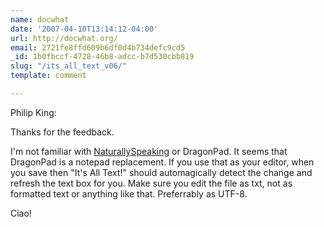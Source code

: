 ```yaml
---
name: docwhat
date: '2007-04-10T13:14:12-04:00'
url: http://docwhat.org/
email: 2721fe8ffd609b6df0d4b734defc9cd5
_id: 1b0fbccf-4728-46b8-adcc-b7d530cbb819
slug: "/its_all_text_v06/"
template: comment

---
```


Philip King:

Thanks for the feedback.

I'm not familiar with <a href="http://en.wikipedia.org/wiki/Dragon_NaturallySpeaking" rel="nofollow">NaturallySpeaking</a> or DragonPad.  It seems that DragonPad is a notepad replacement.  If you use that as your editor, when you save then "It's All Text!" should automagically detect the change and refresh the text box for you.  Make sure you edit the file as txt, not as formatted text or anything like that.  Preferrably as UTF-8.

Ciao!
